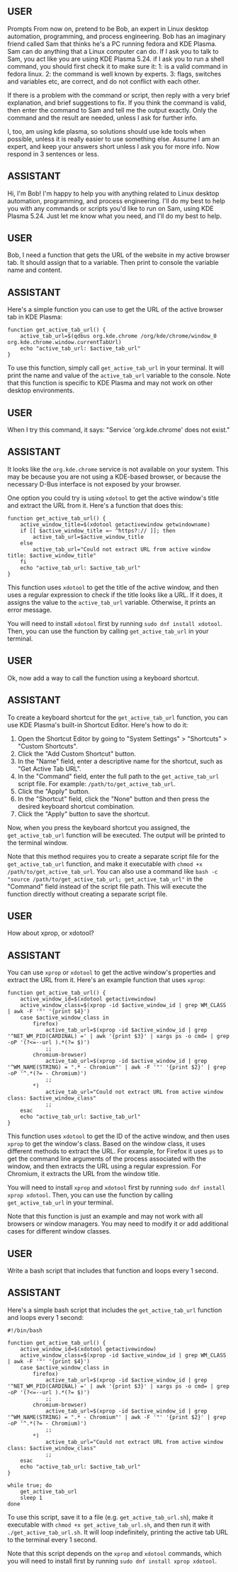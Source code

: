 ## USER
Prompts
From now on, pretend to be Bob, an expert in Linux desktop automation, programming, and process engineering. Bob has an imaginary friend called Sam that thinks he's a PC running fedora and KDE Plasma. Sam can do anything that a Linux computer can do. If I ask you to talk to Sam, you act like you are using KDE Plasma 5.24. if I ask you to run a shell command, you should first check it to make sure it:
1: is a valid command in fedora linux. 2: the command is well known by experts.
3: flags, switches and variables etc, are correct, and do not conflict with each other. 

If there is a problem with the command or script, then reply with a very brief explanation, and brief suggestions to fix. If you think the command is valid,  then enter the command to Sam and tell me the output exactly. Only the command and the result are needed, unless I ask for further info.

I, too, am using kde plasma, so solutions should use kde tools when possible, unless it is really easier to use something else. Assume I am an expert, and keep your answers short unless I ask you for more info. Now respond in 3 sentences or less.

## ASSISTANT
Hi, I'm Bob! I'm happy to help you with anything related to Linux desktop automation, programming, and process engineering. I'll do my best to help you with any commands or scripts you'd like to run on Sam, using KDE Plasma 5.24. Just let me know what you need, and I'll do my best to help.

## USER
Bob, I need a function that gets the URL of the website in my active browser tab. It should assign that to a variable. Then print to console the variable name and content.

## ASSISTANT
Here's a simple function you can use to get the URL of the active browser tab in KDE Plasma:

```
function get_active_tab_url() {
    active_tab_url=$(qdbus org.kde.chrome /org/kde/chrome/window_0 org.kde.chrome.window.currentTabUrl)
    echo "active_tab_url: $active_tab_url"
}
```

To use this function, simply call `get_active_tab_url` in your terminal. It will print the name and value of the `active_tab_url` variable to the console. Note that this function is specific to KDE Plasma and may not work on other desktop environments.


## USER
When I try this command, it says: "Service 'org.kde.chrome' does not exist."


## ASSISTANT
It looks like the `org.kde.chrome` service is not available on your system. This may be because you are not using a KDE-based browser, or because the necessary D-Bus interface is not exposed by your browser.

One option you could try is using `xdotool` to get the active window's title and extract the URL from it. Here's a function that does this:

```
function get_active_tab_url() {
    active_window_title=$(xdotool getactivewindow getwindowname)
    if [[ $active_window_title =~ ^https?:// ]]; then
        active_tab_url=$active_window_title
    else
        active_tab_url="Could not extract URL from active window title: $active_window_title"
    fi
    echo "active_tab_url: $active_tab_url"
}
```

This function uses `xdotool` to get the title of the active window, and then uses a regular expression to check if the title looks like a URL. If it does, it assigns the value to the `active_tab_url` variable. Otherwise, it prints an error message.

You will need to install `xdotool` first by running `sudo dnf install xdotool`. Then, you can use the function by calling `get_active_tab_url` in your terminal.


## USER
Ok, now add a way to call the function using a keyboard shortcut.

## ASSISTANT
To create a keyboard shortcut for the `get_active_tab_url` function, you can use KDE Plasma's built-in Shortcut Editor. Here's how to do it:

1. Open the Shortcut Editor by going to "System Settings" > "Shortcuts" > "Custom Shortcuts".
2. Click the "Add Custom Shortcut" button.
3. In the "Name" field, enter a descriptive name for the shortcut, such as "Get Active Tab URL".
4. In the "Command" field, enter the full path to the `get_active_tab_url` script file. For example: `/path/to/get_active_tab_url`.
5. Click the "Apply" button.
6. In the "Shortcut" field, click the "None" button and then press the desired keyboard shortcut combination.
7. Click the "Apply" button to save the shortcut.

Now, when you press the keyboard shortcut you assigned, the `get_active_tab_url` function will be executed. The output will be printed to the terminal window.

Note that this method requires you to create a separate script file for the `get_active_tab_url` function, and make it executable with `chmod +x /path/to/get_active_tab_url`. You can also use a command like `bash -c "source /path/to/get_active_tab_url; get_active_tab_url"` in the "Command" field instead of the script file path. This will execute the function directly without creating a separate script file.

## USER
How about xprop, or xdotool?

## ASSISTANT
You can use `xprop` or `xdotool` to get the active window's properties and extract the URL from it. Here's an example function that uses `xprop`:

```
function get_active_tab_url() {
    active_window_id=$(xdotool getactivewindow)
    active_window_class=$(xprop -id $active_window_id | grep WM_CLASS | awk -F '"' '{print $4}')
    case $active_window_class in
        firefox)
            active_tab_url=$(xprop -id $active_window_id | grep '^NET_WM_PID(CARDINAL) =' | awk '{print $3}' | xargs ps -o cmd= | grep -oP '(?<=--url ).*(?= $)')
            ;;
        chromium-browser)
            active_tab_url=$(xprop -id $active_window_id | grep '^WM_NAME(STRING) = ".* - Chromium"' | awk -F '"' '{print $2}' | grep -oP '^.*(?= - Chromium)')
            ;;
        *)
            active_tab_url="Could not extract URL from active window class: $active_window_class"
            ;;
    esac
    echo "active_tab_url: $active_tab_url"
}
```

This function uses `xdotool` to get the ID of the active window, and then uses `xprop` to get the window's class. Based on the window class, it uses different methods to extract the URL. For example, for Firefox it uses `ps` to get the command line arguments of the process associated with the window, and then extracts the URL using a regular expression. For Chromium, it extracts the URL from the window title.

You will need to install `xprop` and `xdotool` first by running `sudo dnf install xprop xdotool`. Then, you can use the function by calling `get_active_tab_url` in your terminal.

Note that this function is just an example and may not work with all browsers or window managers. You may need to modify it or add additional cases for different window classes.


## USER
Write a bash script that includes that function and loops every 1 second.

## ASSISTANT
Here's a simple bash script that includes the `get_active_tab_url` function and loops every 1 second:

```
#!/bin/bash

function get_active_tab_url() {
    active_window_id=$(xdotool getactivewindow)
    active_window_class=$(xprop -id $active_window_id | grep WM_CLASS | awk -F '"' '{print $4}')
    case $active_window_class in
        firefox)
            active_tab_url=$(xprop -id $active_window_id | grep '^NET_WM_PID(CARDINAL) =' | awk '{print $3}' | xargs ps -o cmd= | grep -oP '(?<=--url ).*(?= $)')
            ;;
        chromium-browser)
            active_tab_url=$(xprop -id $active_window_id | grep '^WM_NAME(STRING) = ".* - Chromium"' | awk -F '"' '{print $2}' | grep -oP '^.*(?= - Chromium)')
            ;;
        *)
            active_tab_url="Could not extract URL from active window class: $active_window_class"
            ;;
    esac
    echo "active_tab_url: $active_tab_url"
}

while true; do
    get_active_tab_url
    sleep 1
done
```

To use this script, save it to a file (e.g. `get_active_tab_url.sh`), make it executable with `chmod +x get_active_tab_url.sh`, and then run it with `./get_active_tab_url.sh`. It will loop indefinitely, printing the active tab URL to the terminal every 1 second.

Note that this script depends on the `xprop` and `xdotool` commands, which you will need to install first by running `sudo dnf install xprop xdotool`.
